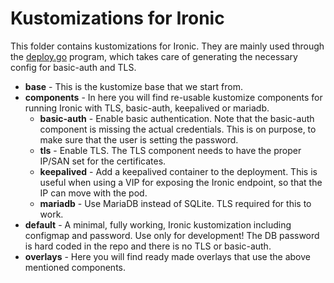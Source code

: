 # Kustomizations for Ironic

This folder contains kustomizations for Ironic. They are mainly used
through the [deploy.go](../tools/deploy.go) program, which takes care of
generating the necessary config for basic-auth and TLS.

- **base** - This is the kustomize base that we start from.
- **components** - In here you will find re-usable kustomize components
  for running Ironic with TLS, basic-auth, keepalived or mariadb.
   - **basic-auth** - Enable basic authentication. Note that the
     basic-auth component is missing the actual credentials. This is on
     purpose, to make sure that the user is setting the password.
   - **tls** - Enable TLS. The TLS component needs to have the proper
     IP/SAN set for the certificates.
   - **keepalived** - Add a keepalived container to the deployment. This
     is useful when using a VIP for exposing the Ironic endpoint, so
     that the IP can move with the pod.
   - **mariadb** - Use MariaDB instead of SQLite. TLS required for this
     to work.
- **default** - A minimal, fully working, Ironic kustomization including
  configmap and password. Use only for development! The DB password is
  hard coded in the repo and there is no TLS or basic-auth.
- **overlays** - Here you will find ready made overlays that use the
  above mentioned components.
